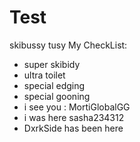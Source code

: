 # Test

skibussy tusy
My CheckList:
* super skibidy
* ultra toilet
* special edging
* special gooning
* i see you : MortiGlobalGG
*  i was here sasha234312
* DxrkSide has been here